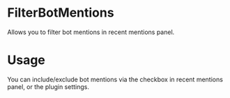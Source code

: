 # FilterBotMentions
Allows you to filter bot mentions in recent mentions panel.

# Usage
You can include/exclude bot mentions via the checkbox in recent mentions panel, or the plugin settings.
